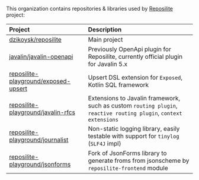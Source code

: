 This organization contains repositories & libraries used by [Reposilite](https://reposilite.com) project:

| Project | Description |
| :--- | :--- |
| [dzikoysk/reposilite](https://github.com/dzikoysk/reposilite) | Main project |
| [javalin/javalin-openapi](https://github.com/javalin/javalin-openapi) | Previously OpenApi plugin for Reposilite, currently official plugin for Javalin 5.x |
| [reposilite-playground/exposed-upsert](https://github.com/reposilite-playground/exposed-upsert) | Upsert DSL extension for `Exposed`, Kotlin SQL framework |
| [reposilite-playground/javalin-rfcs](https://github.com/reposilite-playground/javalin-rfcs) | Extensions to Javalin framework, such as custom `routing plugin`, `reactive routing plugin`, `context extensions` |
| [reposilite-playground/journalist](https://github.com/reposilite-playground/journalist) | Non-static logging library, easily testable with support for `tinylog` (`SLF4J` impl) |
| [reposilite-playground/jsonforms](https://github.com/reposilite-playground/jsonforms) | Fork of JsonForms library to generate froms from jsonscheme by `reposilite-frontend` module |
